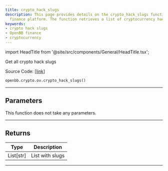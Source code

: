 ```yaml
---
title: crypto_hack_slugs
description: This page provides details on the crypto_hack_slugs function of the OpenBB
  finance platform. The function retrieves a list of cryptocurrency hack slugs.
keywords:
- crypto hack slugs
- OpenBB finance
- cryptocurrency
---
```


import HeadTitle from '@site/src/components/General/HeadTitle.tsx';

<HeadTitle title="crypto.ov.crypto_hack_slugs - Reference | OpenBB SDK Docs" />

Get all crypto hack slugs

Source Code: [[link](https://github.com/OpenBB-finance/OpenBBTerminal/tree/main/openbb_terminal/cryptocurrency/overview/rekt_model.py#L182)]

```python
openbb.crypto.ov.crypto_hack_slugs()
```

---

## Parameters

This function does not take any parameters.

---

## Returns

| Type | Description |
| ---- | ----------- |
| List[str] | List with slugs |
---
